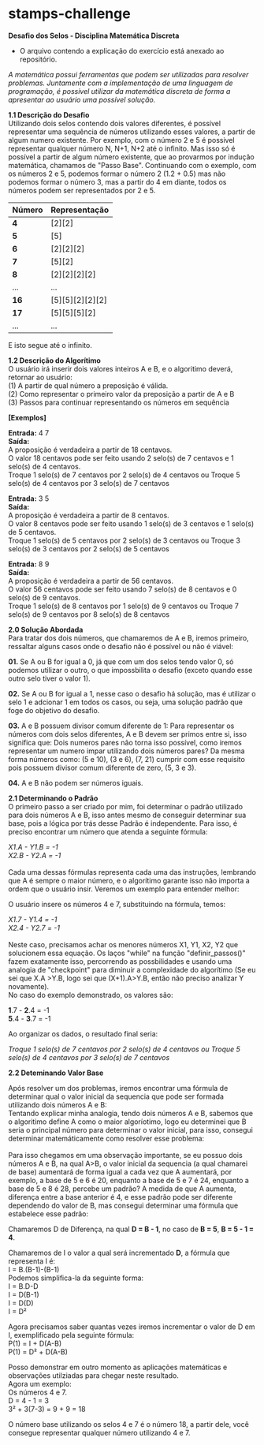 # stamps-challenge

**Desafio dos Selos - Disciplina Matemática Discreta**

 - O arquivo contendo a explicação do exercício está anexado ao repositório.
 
 *A matemática possui ferramentas que podem ser utilizadas para resolver problemas. Juntamente com a implementação de uma linguagem de programação, é possivel utilizar da matemática discreta de forma a apresentar ao usuário uma possível solução.*
 
 **1.1 Descrição do Desafio**<br/>
 Utilizando dois selos contendo dois valores diferentes, é possível representar uma sequência de números utilizando esses valores, a partir de algum numero existente.
 Por exemplo, com o número 2 e 5 é possivel representar qualquer número N, N+1, N+2 até o infinito. Mas isso só é possível a partir de algum número existente, que ao provarmos por indução matemática, chamamos de "Passo Base". Continuando com o exemplo, com os números 2 e 5, podemos formar o número 2 (1.2 + 0.5) mas não podemos formar o número 3, mas a partir do 4 em diante, todos os números podem ser representados por 2 e 5.
 
| **Número** | **Representação** |
| ------------- | ------------- |
| **4** | [2][2]  |
| **5** | [5] |
| **6**| [2][2][2]  |
| **7** | [5][2]  |
| **8** | [2][2][2][2]  |
| ... | ...  |
| **16**  | [5][5][2][2][2] |
| **17**  | [5][5][5][2] |
| ... | ...  |

E isto segue até o infinito.</br>

**1.2 Descrição do Algorítimo**<br/>
O usuário irá inserir dois valores inteiros A e B, e o algoritimo deverá, retornar ao usuário:</br>
 (1) A partir de qual número a preposição é válida.</br>
 (2) Como representar o primeiro valor da preposição a partir de A e B</br>
 (3) Passos para continuar representando os números em sequência</br>

**[Exemplos]**</br>

**Entrada:** 4 7</br>
**Saída:**</br>
A proposição é verdadeira a partir de 18 centavos.</br>
O valor 18 centavos pode ser feito usando 2 selo(s) de 7 centavos e 1 selo(s) de 4 centavos.</br>
Troque 1 selo(s) de 7 centavos por 2 selo(s) de 4 centavos ou Troque 5 selo(s) de 4 centavos por 3 selo(s) de 7 centavos</br>

**Entrada:** 3 5</br>
**Saída:**</br>
A proposição é verdadeira a partir de 8 centavos.</br>
O valor 8 centavos pode ser feito usando 1 selo(s) de 3 centavos e 1 selo(s) de 5 centavos.</br>
Troque 1 selo(s) de 5 centavos por 2 selo(s) de 3 centavos ou Troque 3 selo(s) de 3 centavos por 2 selo(s) de 5 centavos</br>

**Entrada:** 8 9</br>
**Saída:**</br>
A proposição é verdadeira a partir de 56 centavos.</br>
O valor 56 centavos pode ser feito usando 7 selo(s) de 8 centavos e 0 selo(s) de 9 centavos.</br>
Troque 1 selo(s) de 8 centavos por 1 selo(s) de 9 centavos ou Troque 7 selo(s) de 9 centavos por 8 selo(s) de 8 centavos</br>

**2.0 Solução Abordada**<br/>
Para tratar dos dois números, que chamaremos de A e B, iremos primeiro, ressaltar alguns casos onde o desafio não é possível ou não é viável:</br>

**01.** Se A ou B for igual a 0, já que com um dos selos tendo valor 0, só podemos utilizar o outro, o que impossbilita o desafio (exceto quando esse outro selo tiver o valor 1).</br>

**02.** Se A ou B for igual a 1, nesse caso o desafio há solução, mas é utilizar o selo 1 e adcionar 1 em todos os casos, ou seja, uma solução padrão que foge do objetivo do desafio.</br>

**03.** A e B possuem divisor comum diferente de 1: Para representar os números com dois selos diferentes, A e B devem ser primos entre si, isso significa que: Dois numeros pares não torna isso possível, como iremos representar um numero impar utilizando dois números pares? Da mesma forma números como: (5 e 10), (3 e 6), (7, 21) cumprir com esse requisito pois possuem divisor comum diferente de zero, (5, 3 e 3).</br>

**04.** A e B não podem ser números iguais.</br>

**2.1 Determinando o Padrão**</br>
O primeiro passo a ser criado por mim, foi determinar o padrão utilizado para dois números A e B, isso antes mesmo de conseguir determinar sua base, pois a lógica por trás desse Padrão é independente. Para isso, é preciso encontrar um número que atenda a seguinte fórmula:</br>

*X1.A - Y1.B = -1*</br>
*X2.B - Y2.A = -1*</br>
</br>
Cada uma dessas fórmulas representa cada uma das instruções, lembrando que A é sempre o maior número, e o algorítimo garante isso não importa a ordem que o usuário insir. Veremos um exemplo para entender melhor:</br>

O usuário insere os números 4 e 7, substituindo na fórmula, temos:</br>

*X1.7 - Y1.4 = -1*</br>
*X2.4 - Y2.7 = -1*</br>
</br>
Neste caso, precisamos achar os menores números X1, Y1, X2, Y2 que solucionem essa equação. Os laços "while" na função "definir_passos()" fazem exatamente isso, percorrendo as possbilidades e usando uma analogia de "checkpoint" para diminuir a complexidade do algorítimo (Se eu sei que X.A >Y.B, logo sei que (X+1).A>Y.B, então não preciso analizar Y novamente).</br>
No caso do exemplo demonstrado, os valores são:</br>

**1**.7 - **2**.4 = -1</br>
**5**.4 - **3**.7 = -1</br>

Ao organizar os dados, o resultado final seria:</br>

*Troque 1 selo(s) de 7 centavos por 2 selo(s) de 4 centavos ou Troque 5 selo(s) de 4 centavos por 3 selo(s) de 7 centavos</br>*

**2.2 Deteminando Valor Base**<br/>

Após resolver um dos problemas, iremos encontrar uma fórmula de determinar qual o valor inicial da sequencia que pode ser formada utilizando dois números A e B:</br>
Tentando explicar minha analogia, tendo dois números A e B, sabemos que o algoritimo define A como o maior algoríotimo, logo eu determinei que B seria o principal número para determinar o valor inicial, para isso, consegui determinar matemáticamente como resolver esse problema:</br>
</br>
Para isso chegamos em uma observação importante, se eu possuo dois números A e B, na qual A>B, o valor inicial da sequencia (a qual chamarei de base) aumentará de forma igual a cada vez que A aumentará, por exemplo, a base de 5 e 6 é 20, enquanto a base de 5 e 7 é 24, enquanto a base de 5 e 8 é 28, percebe um padrão? A medida de que A aumenta,  diferença entre a base anterior é 4, e esse padrão pode ser diferente dependendo do valor de B, mas consegui determinar uma fórmula que estabelece esse padrão:</br>

Chamaremos D de Diferença, na qual **D = B - 1**, no caso de **B = 5**, **B = 5 - 1 = 4**.</br>

Chamaremos de I o valor a qual será incrementado **D**, a fórmula que representa I é:</br>
I = B.(B-1)-(B-1)</br> Podemos simplifica-la da seguinte forma:</br>
I = B.D-D</br>
I = D(B-1)</br>
I = D(D)</br>
I = D²</br>

Agora precisamos saber quantas vezes iremos incrementar o valor de D em I, exemplificado pela seguinte fórmula:</br>
P(1) = I + D(A-B)</br>
P(1) = D² + D(A-B)</br>

Posso demonstrar em outro momento as aplicações matemáticas e observações utilziadas para chegar neste resultado.</br> Agora um exemplo:</br>
Os números 4 e 7.</br>
D = 4 - 1 = 3</br>
3² + 3(7-3) = 9 + 9 = 18</br>

O número base utilizando os selos 4 e 7 é o número 18, a partir dele, você consegue representar qualquer número utilizando 4 e 7.</br>





